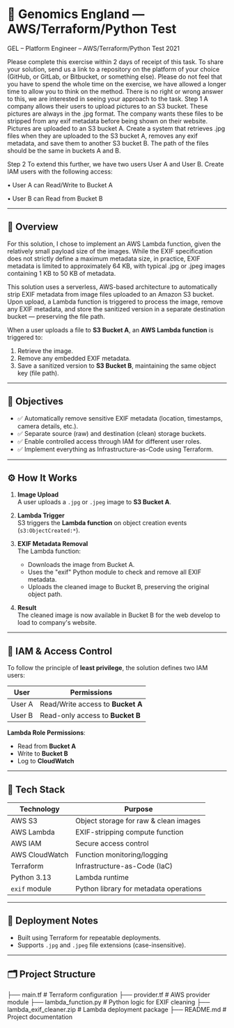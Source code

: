 
# 🧬 Genomics England — AWS/Terraform/Python Test

GEL – Platform Engineer – AWS/Terraform/Python Test 2021

Please complete this exercise within 2 days of receipt of this task. To share your
solution, send us a link to a repository on the platform of your choice (GitHub, or
GitLab, or Bitbucket, or something else). Please do not feel that you have to spend
the whole time on the exercise, we have allowed a longer time to allow you to think on
the method. There is no right or wrong answer to this, we are interested in seeing
your approach to the task.
Step 1
A company allows their users to upload pictures to an S3 bucket. These pictures are always in the .jpg format.
The company wants these files to be stripped from any exif metadata before being shown on their website.
Pictures are uploaded to an S3 bucket A.
Create a system that retrieves .jpg files when they are uploaded to the S3 bucket A, removes any exif metadata,
and save them to another S3 bucket B. The path of the files should be the same in buckets A and B.

Step 2
To extend this further, we have two users User A and User B. Create IAM users with the following access:

• User A can Read/Write to Bucket A

• User B can Read from Bucket B

---

## 📸 Overview

For this solution, I chose to implement an AWS Lambda function, given the relatively small payload size of the images. While the EXIF specification does not strictly define a maximum metadata size, in practice, EXIF metadata is limited to approximately 64 KB, with typical .jpg or .jpeg images containing 1 KB to 50 KB of metadata.

This solution uses a serverless, AWS-based architecture to automatically strip EXIF metadata from image files uploaded to an Amazon S3 bucket. Upon upload, a Lambda function is triggered to process the image, remove any EXIF metadata, and store the sanitized version in a separate destination bucket — preserving the file path.

When a user uploads a file to **S3 Bucket A**, an **AWS Lambda function** is triggered to:

1. Retrieve the image.
2. Remove any embedded EXIF metadata.
3. Save a sanitized version to **S3 Bucket B**, maintaining the same object key (file path).

---

## 🎯 Objectives

- ✅ Automatically remove sensitive EXIF metadata (location, timestamps, camera details, etc.).
- ✅ Separate source (raw) and destination (clean) storage buckets.
- ✅ Enable controlled access through IAM for different user roles.
- ✅ Implement everything as Infrastructure-as-Code using Terraform.

---

## ⚙️ How It Works

1. **Image Upload**  
   A user uploads a `.jpg` or `.jpeg` image to **S3 Bucket A**.

2. **Lambda Trigger**  
   S3 triggers the **Lambda function** on object creation events (`s3:ObjectCreated:*`).

3. **EXIF Metadata Removal**  
   The Lambda function:
   - Downloads the image from Bucket A.
   - Uses the "exif" Python module to check and remove all EXIF metadata.
   - Uploads the cleaned image to Bucket B, preserving the original object path.

4. **Result**  
   The cleaned image is now available in Bucket B for the web develop to load to company's website.

---

## 🔐 IAM & Access Control

To follow the principle of **least privilege**, the solution defines two IAM users:

| User     | Permissions                            |
|----------|----------------------------------------|
| User A   | Read/Write access to **Bucket A**      |
| User B   | Read-only access to **Bucket B**       |

**Lambda Role Permissions**:
- Read from **Bucket A**
- Write to **Bucket B**
- Log to **CloudWatch**

---

## 🧰 Tech Stack

| Technology      | Purpose                                 |
|----------------|------------------------------------------|
| AWS S3          | Object storage for raw & clean images   |
| AWS Lambda      | EXIF-stripping compute function         |
| AWS IAM         | Secure access control                   |
| AWS CloudWatch  | Function monitoring/logging             |
| Terraform       | Infrastructure-as-Code (IaC)            |
| Python 3.13     | Lambda runtime                          |
| `exif` module   | Python library for metadata operations  |

---

## 🚀 Deployment Notes

- Built using Terraform for repeatable deployments.
- Supports `.jpg` and `.jpeg` file extensions (case-insensitive).

---

## 🗂️ Project Structure

├── main.tf                     # Terraform configuration
├── provider.tf 		# AWS provider module
├── lambda_function.py          # Python logic for EXIF cleaning
├── lambda_exif_cleaner.zip     # Lambda deployment package
├── README.md                   # Project documentation
